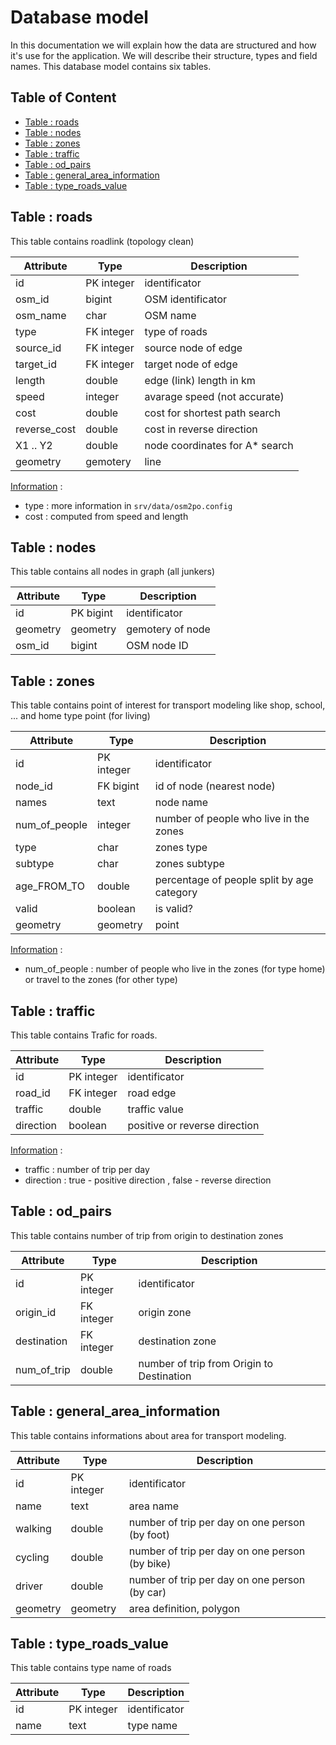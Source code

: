 <h1>Database model</h1>
<p>
    In this documentation we will explain how the data are structured and how it's use for the application. We will describe their structure, types and field names. This database model contains six tables.
</p>

<h2>Table of Content</h2>
<ul>
    <li><a href="#roads">Table : roads</a></li>
    <li><a href="#nodes">Table : nodes</a></li>
    <li><a href="#zones">Table : zones</a></li>
    <li><a href="#traffic">Table : traffic</a></li>
    <li><a href="#od_pairs">Table : od_pairs</a></li>
    <li><a href="#general_area_information">Table : general_area_information</a></li>
    <li><a href="#type_roads_value">Table : type_roads_value</a></li>
</ul>

<h2 id="roads">Table : roads</h2>
<p>
    This table contains roadlink (topology clean)
</p>

| Attribute     | Type      | Description           |
| ------------- | --------- | --------------------- |
| id            | PK integer| identificator |
| osm_id        | bigint    | OSM identificator |
| osm_name      | char      | OSM name |
| type          | FK integer| type of roads |
| source_id     | FK integer| source node of edge |
| target_id     | FK integer| target node of edge |
| length        | double    | edge (link) length in km |
| speed         | integer   | avarage speed (not accurate) |
| cost          | double    | cost for shortest path search |
| reverse_cost  | double    | cost in reverse direction |
| X1 .. Y2      | double    | node coordinates for A* search |
| geometry      | gemotery  | line |

<u>Information</u> :<br> 
<ul>
    <li>type : more information in <code>srv/data/osm2po.config</code></li>
    <li>cost : computed from speed and length</li>
</ul>

<h2 id="nodes">Table : nodes</h2>
<p>
    This table contains all nodes in graph (all junkers)
</p>

| Attribute     | Type      | Description           |
| ------------- | --------- | --------------------- |
| id            | PK bigint | identificator         |
| geometry      | geometry  | gemotery of node      |
| osm_id        | bigint    | OSM node ID           |


<h2 id="zones">Table : zones</h2>
<p>
    This table contains point of interest for transport modeling like shop, school, ... and home type point (for living)
</p>

| Attribute     | Type      | Description           |
| ------------- | --------- | --------------------- |
| id            | PK integer| identificator |
| node_id       | FK bigint | id of node (nearest node) |
| names         | text      | node name |
| num_of_people | integer   | number of people who live in the zones |
| type          | char      | zones type |
| subtype       | char      | zones subtype |
| age_FROM_TO   | double    | percentage of people split by age category |
| valid         | boolean   | is valid?|
| geometry      | geometry  | point |

<u>Information</u> : <br>
<ul>
    <li>num_of_people : number of people who live in the zones (for type home) or travel to the zones (for other type)</li>
</ul>

<h2 id="traffic">Table : traffic</h2>
<p>
    This table contains Trafic for roads.
</p>

| Attribute     | Type      | Description           |
| ------------- | --------- | --------------------- |
| id            | PK integer| identificator |
| road_id       | FK integer| road edge |
| traffic       | double    | traffic value |
| direction     | boolean   | positive or reverse direction |

<u>Information</u> : <br>
<ul>
    <li>traffic : number of trip per day</li>
    <li>direction : true - positive direction , false - reverse direction</li>
</ul>

<h2 id="od_pairs">Table : od_pairs</h2>
<p>
    This table contains number of trip from origin to destination zones
</p>

| Attribute     | Type      | Description           |
| ------------- | --------- | --------------------- |
| id            | PK integer| identificator |
| origin_id     | FK integer| origin zone |
| destination   | FK integer| destination zone |
| num_of_trip   | double    | number of trip from Origin to Destination |

<h2 id="general_area_information">Table : general_area_information</h2>
<p>
    This table contains informations about area for transport modeling. 
</p>

| Attribute     | Type      | Description           |
| ------------- | --------- | --------------------- |
| id            | PK integer| identificator |
| name          | text      | area name |
| walking       | double    | number of trip per day on one person (by foot) |
| cycling       | double    | number of trip per day on one person (by bike) |
| driver        | double    | number of trip per day on one person (by car) |
| geometry      | geometry  | area definition, polygon |

<h2 id="type_roads_value">Table : type_roads_value</h2>
<p>
    This table contains type name of roads
</p>

| Attribute     | Type      | Description           |
| ------------- | --------- | --------------------- |
| id            | PK integer| identificator |
| name          | text      | type name |


